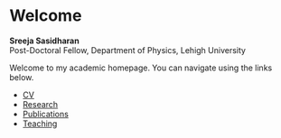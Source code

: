 # Welcome

**Sreeja Sasidharan**  
Post-Doctoral Fellow, Department of Physics, Lehigh University

Welcome to my academic homepage. You can navigate using the links below.

- [CV](cv.md)
- [Research](research.md)
- [Publications](publications.md)
- [Teaching](teaching.md)
